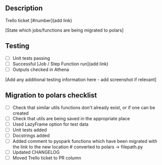 ## Description
Trello ticket [#number](add link)

[State which jobs/functions are being migrated to polars]

## Testing
- [ ] Unit tests passing
- [ ] Successful [Job / Step Function run](add link)
- [ ] Outputs checked in Athena

[Add any additional testing information here - add screenshot if relevant]

## Migration to polars checklist
- [ ] Check that similar utils functions don't already exist, or if one can be created
- [ ] Check that utils are being saved in the appropriate place
- [ ] Used LazyFrame option for test data
- [ ] Unit tests added
- [ ] Docstrings added
- [ ] Added comment to pyspark functions which have been migrated with the link to the new location
      # converted to polars -> filepath.py
- [ ] Updated CHANGELOG
- [ ] Moved Trello ticket to PR column
